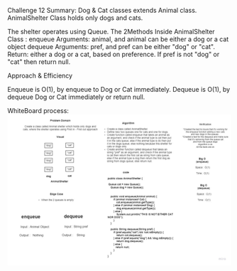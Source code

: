 Challenge 12 Summary: 
Dog & Cat classes extends Animal class.
AnimalShelter Class holds only dogs and cats. 

The shelter operates using Queue. The 2Methods Inside AnimalShelter Class :
enqueue Arguments: animal, and animal can be either a dog or a cat object dequeue Arguments: pref, and pref can be
either "dog" or "cat". 
Return: either a dog or a cat, based on preference.
If pref is not "dog" or "cat" then return null. 


Approach & Efficiency 

Enqueue is O(1), by enqueue to Dog or Cat immediately.
Dequeue is O(1), by dequeue Dog or Cat immediately or return null.


WhiteBoard process:
![challenge11](./Challenge12.jpg)